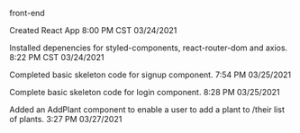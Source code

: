 front-end

Created React App 8:00 PM CST 03/24/2021

Installed depenencies for styled-components, react-router-dom and axios. 8:22 PM CST 03/24/2021

Completed basic skeleton code for signup component. 7:54 PM 03/25/2021

Complete basic skeleton code for login component.  8:28 PM 03/25/2021

Added an AddPlant component to enable a user to add a plant to /their list of plants. 3:27 PM 03/27/2021